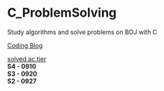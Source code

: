 # C_ProblemSolving

Study algorithms and solve problems on BOJ with C

[Coding Blog](https://blog.naver.com/ahchjang)   

[solved.ac.tier](https://solved.ac/profile/ahchjang)           
**S4 - 0910**   
**S3 - 0920**   
**S2 - 0927**


      
   
